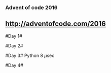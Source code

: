 ### Advent of code 2016 ###
## http://adventofcode.com/2016 ##

#Day 1#

#Day 2#

#Day 3#
Python 8 $\mu$sec

#Day 4#
